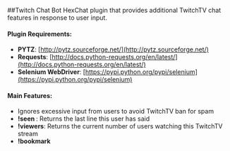 ##Twitch Chat Bot
HexChat plugin that provides additional TwitchTV chat features in response to user input.

#### Plugin Requirements:
* **PYTZ**:        [http://pytz.sourceforge.net/](http://pytz.sourceforge.net/)
* **Requests**:    [http://docs.python-requests.org/en/latest/](http://docs.python-requests.org/en/latest/)
* **Selenium WebDriver**: [https://pypi.python.org/pypi/selenium](https://pypi.python.org/pypi/selenium)

#### Main Features:
* Ignores excessive input from users to avoid TwitchTV ban for spam
* **!seen <user>**: Returns the last line this user has said
* **!viewers**: Returns the current number of users watching this TwitchTV stream
* **!bookmark <title>**: Automates creation of TwitchTV bookmark with given title
* **!wctime**: Returns the local time for the west coast of North America. (PST/PDT)
* **!jptime**: Returns the local time for Japan (PST)
